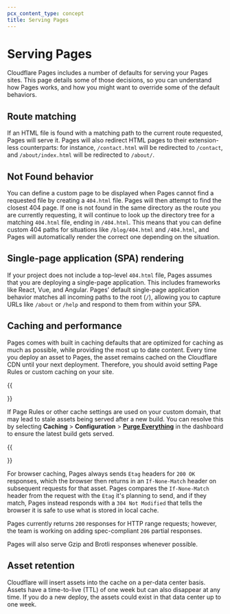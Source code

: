 ```yaml
---
pcx_content_type: concept
title: Serving Pages
---
```


# Serving Pages

Cloudflare Pages includes a number of defaults for serving your Pages sites. This page details some of those decisions, so you can understand how Pages works, and how you might want to override some of the default behaviors.

## Route matching

If an HTML file is found with a matching path to the current route requested, Pages will serve it. Pages will also redirect HTML pages to their extension-less counterparts: for instance, `/contact.html` will be redirected to `/contact`, and `/about/index.html` will be redirected to `/about/`.

## Not Found behavior

You can define a custom page to be displayed when Pages cannot find a requested file by creating a `404.html` file. Pages will then attempt to find the closest 404 page. If one is not found in the same directory as the route you are currently requesting, it will continue to look up the directory tree for a matching `404.html` file, ending in `/404.html`. This means that you can define custom 404 paths for situations like `/blog/404.html` and `/404.html`, and Pages will automatically render the correct one depending on the situation.

## Single-page application (SPA) rendering

If your project does not include a top-level `404.html` file, Pages assumes that you are deploying a single-page application. This includes frameworks like React, Vue, and Angular. Pages' default single-page application behavior matches all incoming paths to the root (`/`), allowing you to capture URLs like `/about` or `/help` and respond to them from within your SPA.

## Caching and performance

Pages comes with built in caching defaults that are optimized for caching as much as possible, while providing the most up to date content. Every time you deploy an asset to Pages, the asset remains cached on the Cloudflare CDN until your next deployment. Therefore, you should avoid setting Page Rules or custom caching on your site.

{{<Aside type="note" header="Purging the cache">}}

If Page Rules or other cache settings are used on your custom domain, that may lead to stale assets being served after a new build. You can resolve this by selecting **Caching** > **Configuration** > <a href="/cache/how-to/purge-cache/purge-everything/">**Purge Everything**</a> in the dashboard to ensure the latest build gets served.

{{</Aside>}}

For browser caching, Pages always sends `Etag` headers for `200 OK` responses, which the browser then returns in an `If-None-Match` header on subsequent requests for that asset. Pages compares the `If-None-Match` header from the request with the `Etag` it's planning to send, and if they match, Pages instead responds with a `304 Not Modified` that tells the browser it is safe to use what is stored in local cache.

Pages currently returns `200` responses for HTTP range requests; however, the team is working on adding spec-compliant `206` partial responses.

Pages will also serve Gzip and Brotli responses whenever possible.

## Asset retention

Cloudflare will insert assets into the cache on a per-data center basis. Assets have a time-to-live (TTL) of one week but can also disappear at any time. If you do a new deploy, the assets could exist in that data center up to one week.
